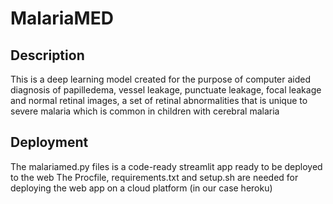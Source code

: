 # MalariaMED

## Description
This is a deep learning model created for the purpose of computer aided diagnosis of papilledema, vessel leakage, punctuate leakage, focal leakage and normal retinal images, a set of retinal 
abnormalities that is unique to severe malaria which is common in children with cerebral malaria

## Deployment
The malariamed.py files is a code-ready streamlit app ready to be deployed to the web
The Procfile, requirements.txt and setup.sh are needed for deploying the web app on a cloud platform (in our case heroku)

